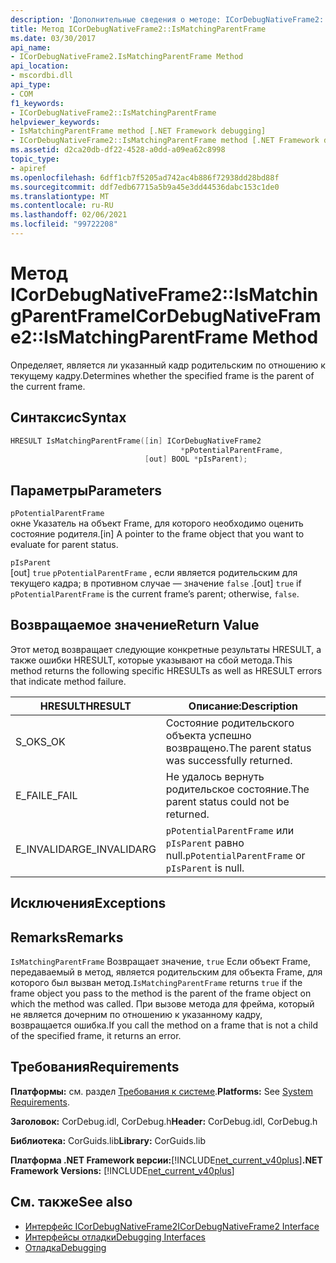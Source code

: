 ```yaml
---
description: 'Дополнительные сведения о методе: ICorDebugNativeFrame2:: IsMatchingParentFrame'
title: Метод ICorDebugNativeFrame2::IsMatchingParentFrame
ms.date: 03/30/2017
api_name:
- ICorDebugNativeFrame2.IsMatchingParentFrame Method
api_location:
- mscordbi.dll
api_type:
- COM
f1_keywords:
- ICorDebugNativeFrame2::IsMatchingParentFrame
helpviewer_keywords:
- IsMatchingParentFrame method [.NET Framework debugging]
- ICorDebugNativeFrame2::IsMatchingParentFrame method [.NET Framework debugging]
ms.assetid: d2ca20db-df22-4528-a0dd-a09ea62c8998
topic_type:
- apiref
ms.openlocfilehash: 6dff1cb7f5205ad742ac4b886f72938dd28bd88f
ms.sourcegitcommit: ddf7edb67715a5b9a45e3dd44536dabc153c1de0
ms.translationtype: MT
ms.contentlocale: ru-RU
ms.lasthandoff: 02/06/2021
ms.locfileid: "99722208"
---
```

# <a name="icordebugnativeframe2ismatchingparentframe-method"></a><span data-ttu-id="77d63-103">Метод ICorDebugNativeFrame2::IsMatchingParentFrame</span><span class="sxs-lookup"><span data-stu-id="77d63-103">ICorDebugNativeFrame2::IsMatchingParentFrame Method</span></span>

<span data-ttu-id="77d63-104">Определяет, является ли указанный кадр родительским по отношению к текущему кадру.</span><span class="sxs-lookup"><span data-stu-id="77d63-104">Determines whether the specified frame is the parent of the current frame.</span></span>  
  
## <a name="syntax"></a><span data-ttu-id="77d63-105">Синтаксис</span><span class="sxs-lookup"><span data-stu-id="77d63-105">Syntax</span></span>  
  
```cpp  
HRESULT IsMatchingParentFrame([in] ICorDebugNativeFrame2  
                                      *pPotentialParentFrame,  
                              [out] BOOL *pIsParent);  
```  
  
## <a name="parameters"></a><span data-ttu-id="77d63-106">Параметры</span><span class="sxs-lookup"><span data-stu-id="77d63-106">Parameters</span></span>  

 `pPotentialParentFrame`  
 <span data-ttu-id="77d63-107">окне Указатель на объект Frame, для которого необходимо оценить состояние родителя.</span><span class="sxs-lookup"><span data-stu-id="77d63-107">[in] A pointer to the frame object that you want to evaluate for parent status.</span></span>  
  
 `pIsParent`  
 <span data-ttu-id="77d63-108">[out] `true` `pPotentialParentFrame` , если является родительским для текущего кадра; в противном случае — значение `false` .</span><span class="sxs-lookup"><span data-stu-id="77d63-108">[out] `true` if `pPotentialParentFrame` is the current frame’s parent; otherwise, `false`.</span></span>  
  
## <a name="return-value"></a><span data-ttu-id="77d63-109">Возвращаемое значение</span><span class="sxs-lookup"><span data-stu-id="77d63-109">Return Value</span></span>  

 <span data-ttu-id="77d63-110">Этот метод возвращает следующие конкретные результаты HRESULT, а также ошибки HRESULT, которые указывают на сбой метода.</span><span class="sxs-lookup"><span data-stu-id="77d63-110">This method returns the following specific HRESULTs as well as HRESULT errors that indicate method failure.</span></span>  
  
|<span data-ttu-id="77d63-111">HRESULT</span><span class="sxs-lookup"><span data-stu-id="77d63-111">HRESULT</span></span>|<span data-ttu-id="77d63-112">Описание:</span><span class="sxs-lookup"><span data-stu-id="77d63-112">Description</span></span>|  
|-------------|-----------------|  
|<span data-ttu-id="77d63-113">S_OK</span><span class="sxs-lookup"><span data-stu-id="77d63-113">S_OK</span></span>|<span data-ttu-id="77d63-114">Состояние родительского объекта успешно возвращено.</span><span class="sxs-lookup"><span data-stu-id="77d63-114">The parent status was successfully returned.</span></span>|  
|<span data-ttu-id="77d63-115">E_FAIL</span><span class="sxs-lookup"><span data-stu-id="77d63-115">E_FAIL</span></span>|<span data-ttu-id="77d63-116">Не удалось вернуть родительское состояние.</span><span class="sxs-lookup"><span data-stu-id="77d63-116">The parent status could not be returned.</span></span>|  
|<span data-ttu-id="77d63-117">E_INVALIDARG</span><span class="sxs-lookup"><span data-stu-id="77d63-117">E_INVALIDARG</span></span>|<span data-ttu-id="77d63-118">`pPotentialParentFrame` или `pIsParent` равно null.</span><span class="sxs-lookup"><span data-stu-id="77d63-118">`pPotentialParentFrame` or `pIsParent` is null.</span></span>|  
  
## <a name="exceptions"></a><span data-ttu-id="77d63-119">Исключения</span><span class="sxs-lookup"><span data-stu-id="77d63-119">Exceptions</span></span>  
  
## <a name="remarks"></a><span data-ttu-id="77d63-120">Remarks</span><span class="sxs-lookup"><span data-stu-id="77d63-120">Remarks</span></span>  

 <span data-ttu-id="77d63-121">`IsMatchingParentFrame` Возвращает значение, `true` Если объект Frame, передаваемый в метод, является родительским для объекта Frame, для которого был вызван метод.</span><span class="sxs-lookup"><span data-stu-id="77d63-121">`IsMatchingParentFrame` returns `true` if the frame object you pass to the method is the parent of the frame object on which the method was called.</span></span> <span data-ttu-id="77d63-122">При вызове метода для фрейма, который не является дочерним по отношению к указанному кадру, возвращается ошибка.</span><span class="sxs-lookup"><span data-stu-id="77d63-122">If you call the method on a frame that is not a child of the specified frame, it returns an error.</span></span>  
  
## <a name="requirements"></a><span data-ttu-id="77d63-123">Требования</span><span class="sxs-lookup"><span data-stu-id="77d63-123">Requirements</span></span>  

 <span data-ttu-id="77d63-124">**Платформы:** см. раздел [Требования к системе](../../get-started/system-requirements.md).</span><span class="sxs-lookup"><span data-stu-id="77d63-124">**Platforms:** See [System Requirements](../../get-started/system-requirements.md).</span></span>  
  
 <span data-ttu-id="77d63-125">**Заголовок:** CorDebug.idl, CorDebug.h</span><span class="sxs-lookup"><span data-stu-id="77d63-125">**Header:** CorDebug.idl, CorDebug.h</span></span>  
  
 <span data-ttu-id="77d63-126">**Библиотека:** CorGuids.lib</span><span class="sxs-lookup"><span data-stu-id="77d63-126">**Library:** CorGuids.lib</span></span>  
  
 <span data-ttu-id="77d63-127">**Платформа .NET Framework версии:**[!INCLUDE[net_current_v40plus](../../../../includes/net-current-v40plus-md.md)]</span><span class="sxs-lookup"><span data-stu-id="77d63-127">**.NET Framework Versions:** [!INCLUDE[net_current_v40plus](../../../../includes/net-current-v40plus-md.md)]</span></span>  
  
## <a name="see-also"></a><span data-ttu-id="77d63-128">См. также</span><span class="sxs-lookup"><span data-stu-id="77d63-128">See also</span></span>

- [<span data-ttu-id="77d63-129">Интерфейс ICorDebugNativeFrame2</span><span class="sxs-lookup"><span data-stu-id="77d63-129">ICorDebugNativeFrame2 Interface</span></span>](icordebugnativeframe2-interface.md)
- [<span data-ttu-id="77d63-130">Интерфейсы отладки</span><span class="sxs-lookup"><span data-stu-id="77d63-130">Debugging Interfaces</span></span>](debugging-interfaces.md)
- [<span data-ttu-id="77d63-131">Отладка</span><span class="sxs-lookup"><span data-stu-id="77d63-131">Debugging</span></span>](index.md)
